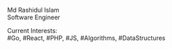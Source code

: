 Md Rashidul Islam    
Software Engineer    

Current Interests:    
#Go, #React, #PHP, #JS, #Algorithms, #DataStructures
